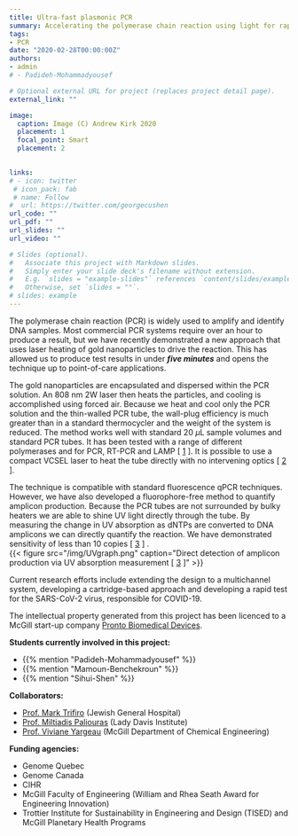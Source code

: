 ```yaml
---
title: Ultra-fast plasmonic PCR
summary: Accelerating the polymerase chain reaction using light for rapid detection of bacterial and viral infections.
tags:
- PCR
date: "2020-02-28T00:00:00Z"
authors:
- admin
# - Padideh-Mohammadyousef

# Optional external URL for project (replaces project detail page).
external_link: ""

image:
  caption: Image (C) Andrew Kirk 2020
  placement: 1
  focal_point: Smart
  placement: 2
 

links:
# - icon: twitter
 # icon_pack: fab
 # name: Follow
#  url: https://twitter.com/georgecushen
url_code: ""
url_pdf: ""
url_slides: ""
url_video: ""

# Slides (optional).
#   Associate this project with Markdown slides.
#   Simply enter your slide deck's filename without extension.
#   E.g. `slides = "example-slides"` references `content/slides/example-slides.md`.
#   Otherwise, set `slides = ""`.
# slides: example
---
```


 The polymerase chain reaction (PCR) is widely used to amplify and identify DNA samples. Most commercial PCR systems require over an hour to produce a result, but we have recently demonstrated a new approach that uses laser heating of gold nanoparticles to drive the reaction. This has allowed us to produce test results in under ***five minutes*** and opens the technique up to point-of-care applications.

 The gold nanoparticles are encapsulated and dispersed within the PCR solution. An 808 nm 2W laser then heats the particles, and cooling is accomplished using forced air. Because we heat and cool only the PCR solution and the thin-walled PCR tube, the wall-plug efficiency is much greater than in a standard thermocycler and the weight of the system is reduced. The method works well with standard 20 $\mu$L sample volumes and standard PCR tubes. It has been tested with a range of different polymerases and for PCR, RT-PCR and LAMP \[ [1](/publication/rn-1203) \]. It is possible to use a compact VCSEL laser to heat the tube directly with no intervening optics \[ [2](/publication/rn-1379) \].

 The technique is compatible with standard fluorescence qPCR techniques. However, we have also developed a fluorophore-free method to quantify amplicon production. Because the PCR tubes are not surrounded by bulky heaters we are able to shine UV light directly through the tube. By measuring the change in UV absorption as dNTPs are converted to DNA amplicons we can directly quantify the reaction. We have demonstrated sensitivity of less than 10 copies \[ [3](/publication/rn-1380) \] .   
{{< figure src="/img/UVgraph.png" caption="Direct detection of amplicon production via UV absorption measurement \[ [3](/publication/rn-1380) \]" >}}

 Current research efforts include extending the design to a multichannel system, developing a cartridge-based approach and developing a rapid test for the SARS-CoV-2 virus, responsible for COVID-19.

 The intellectual property generated from this project has been licenced to a McGill start-up company [Pronto Biomedical Devices](prontomedtech.com).

 **Students currently involved in this project:**
 - {{% mention "Padideh-Mohammadyousef" %}}
 - {{% mention "Mamoun-Benchekroun" %}}
 - {{% mention "Sihui-Shen" %}}

 **Collaborators:**  
 - [Prof. Mark Trifiro](https://www.mcgill.ca/endocrinology/facultydir/trifiromark) (Jewish General Hospital)
 - [Prof. Miltiadis Paliouras](https://www.mcgill.ca/expmed/dr-miltiadis-paliouras) (Lady Davis Institute)
 - [Prof. Viviane Yargeau](http://yargeau3cs.lab.mcgill.ca/) (McGill Department of Chemical Engineering)

 **Funding agencies:**
- Genome Quebec
- Genome Canada
- CIHR
- McGill Faculty of Engineering (William and Rhea Seath Award for Engineering Innovation)
- Trottier Institute for Sustainability in Engineering and Design (TISED) and McGill Planetary Health Programs
